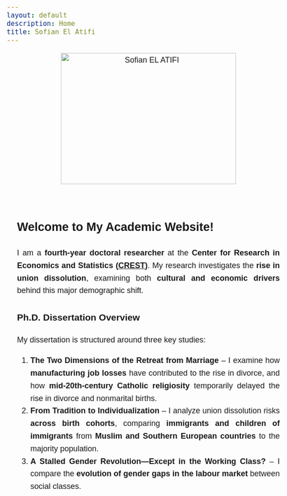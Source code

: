 ```yaml
---
layout: default
description: Home
title: Sofian El Atifi
---
```



<style>
  body {
    line-height: 1.6;
    font-size: 18px; /* Or use `em` units for scalability */
    font-family: sans-serif;
  }
  
  .content {
    max-width: 60ch; /* 'ch' units relate to the width of the '0' character */
    margin: auto; /* Centers the content */
    padding: 20px;
  }

  .image-container {
    text-align: center; /* Centers the image */
    margin-bottom: 20px; /* Optional spacing below the image */
  }
</style>

<div class="image-container">
  <img src="/sofian.jpg" alt="Sofian EL ATIFI" width="400" height="300">
</div>

<div class="content" style="text-align: justify;">
  <p>
    
## Welcome to My Academic Website!  

I am a **fourth-year doctoral researcher** at the **Center for Research in Economics and Statistics ([CREST](https://crest.science/user/Sofian-EL-ATIFI/?profiletab=posts))**. My research investigates the **rise in union dissolution**, examining both **cultural and economic drivers** behind this major demographic shift.  

### Ph.D. Dissertation Overview  

My dissertation is structured around three key studies:  
1. **The Two Dimensions of the Retreat from Marriage** – I examine how **manufacturing job losses** have contributed to the rise in divorce, and how **mid-20th-century Catholic religiosity** temporarily delayed the rise in divorce and nonmarital births.  
2. **From Tradition to Individualization** – I analyze union dissolution risks **across birth cohorts**, comparing **immigrants and children of immigrants** from **Muslim and Southern European countries** to the majority population.  
3. **A Stalled Gender Revolution—Except in the Working Class?** – I compare the **evolution of gender gaps in the labour market** between social classes.
  </p>
</div>

